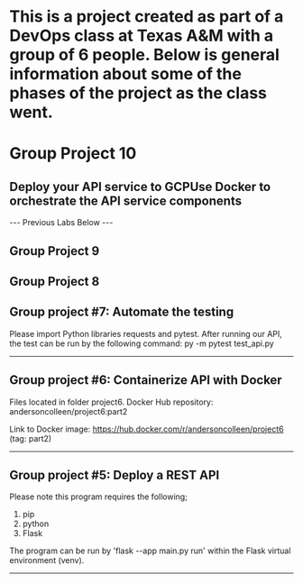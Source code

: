 
# This is a project created as part of a DevOps class at Texas A&M with a group of 6 people. Below is general information about some of the phases of the project as the class went. 

# Group Project 10

## Deploy your API service to GCPUse Docker to orchestrate the API service components

--- Previous Labs Below ---

## Group Project 9

## Group Project 8

## Group project #7: Automate the testing
Please import Python libraries requests and pytest.
After running our API, the test can be run by the following command: py -m pytest test_api.py

---

## Group project #6: Containerize API with Docker
Files located in folder project6. Docker Hub repository: andersoncolleen/project6:part2

Link to Docker image: https://hub.docker.com/r/andersoncolleen/project6 (tag: part2)

---

## Group project #5: Deploy a REST API

Please note this program requires the following;
1. pip
2. python
3. Flask

The program can be run by 'flask --app main.py run' within the Flask virtual environment (venv).

---
